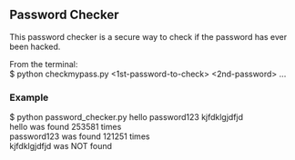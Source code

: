 ## Password Checker

This password checker is a secure way to check if the password has ever been hacked.

From the terminal:<br>
$ python checkmypass.py <1st-password-to-check> <2nd-password> ...

### Example

$ python password_checker.py hello password123 kjfdklgjdfjd<br>
hello was found 253581 times<br>
password123 was found 121251 times<br>
kjfdklgjdfjd was NOT found<br>
